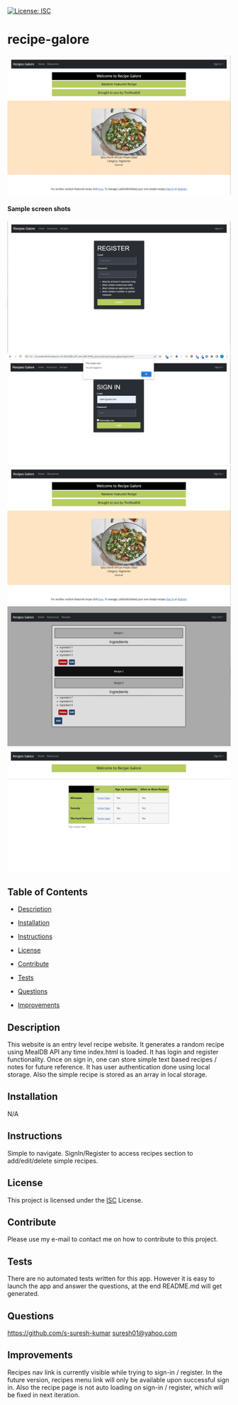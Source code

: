 [![License: ISC](https://img.shields.io/badge/License-ISC-blue.svg)](https://opensource.org/licenses/ISC)

# recipe-galore

[![Thumbnail](assets/images/screen-shot-recipe-galore.JPG)](https://s-suresh-kumar.github.io/recipe-galore/)

#### Sample screen shots
![register](./assets/images/register.JPG)
![signin](./assets/images/signin.JPG)
![index](./assets/images/screen-shot-recipe-galore.JPG)
![recipe](./assets/images/screen-shot-crud-recipe.JPG)
![resources](./assets/images/resources.JPG)


## Table of Contents

- [Description](#Description)

- [Installation](#Installation)

- [Instructions](#Instructions)

- [License](#License)

- [Contribute](#Contribute)

- [Tests](#Tests)

- [Questions](#Questions)

- [Improvements](#Improvements)

## Description

This website is an entry level  recipe website. It generates a random recipe using MealDB API any time index.html is loaded. It has login and register functionality. Once on sign in, one can store simple text based recipes / notes for future  reference. It has user authentication done using local storage. Also the simple recipe is stored as an array in local storage.

## Installation

N/A

## Instructions

Simple to navigate.  SignIn/Register to access recipes section to add/edit/delete simple recipes.

## License

This project is licensed under the [ISC](https://opensource.org/licenses/ISC) License.

## Contribute

Please use my e-mail to contact me on how to contribute to this project.

## Tests

There are no automated tests written for this app. However it is easy to launch the app and answer the questions, at the end README.md will get generated.

## Questions

https://github.com/s-suresh-kumar
suresh01@yahoo.com

## Improvements

Recipes nav link is currently visible while trying to sign-in / register. In the future version, recipes menu link will only be available upon successful sign in. Also the recipe page is not auto loading on sign-in / register, which will be fixed in next iteration.
